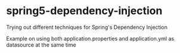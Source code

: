# spring5-dependency-injection
Trying out different techniques for Spring's Dependency Injection 

Example on using both application.properties and application.yml as datasource at the same time
